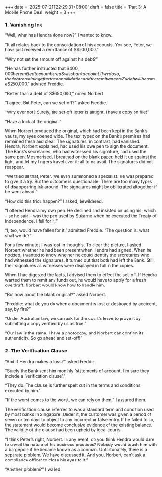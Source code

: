 +++
date = '2025-07-21T22:29:31+08:00'
draft = false
title = 'Part 3: A Mobile Phone Deal'
weight = 3
+++

### 1. Vanishing Ink

“Well, what has Hendra done now?” I wanted to know. 

“It all relates back to the consolidation of his accounts. You see, Peter, we have just received a remittance of S$500,000.”

“Why not set the amount off against his debt?” 

“He has further instructed that S$400,000 be remitted to a numbered Swiss bank account. If we do so, the debt remaining after the consolidation and the remittance to Zurich will be some S$250,000,” advised Freddie.

“Better than a debt of S$650,000,” noted Norbert.

“I agree. But Peter, can we set-off?” asked Freddie.

“Why ever not? Surely, the set-off letter is airtight. I have a copy on file!”

“Have a look at the original.” 

When Norbert produced the original, which had been kept in the Bank’s vaults, my eyes opened wide. The text typed on the Bank’s premises had remained fresh and clear. The signatures, in contrast, had vanished. Hendra, Norbert explained, had used his own pen to sign the document. The Bank’s secretaries, who had witnessed his signature, had used the same pen. Mesmerised, I breathed on the blank paper, held it up against the light, and let my fingers travel over it: all to no avail. The signatures did not reappear.

“We tried all that, Peter. We even summoned a specialist. He was prepared to give it a try. But the outcome is questionable. There are too many types of disappearing ink around. The signatures might be obliterated altogether if he went ahead.”

“How did this trick happen?” I asked, bewildered.

“I offered Hendra my own pen. He declined and insisted on using his, which – so he said – was the pen used by Sukarno when he executed the Treaty of Independence. I fell for it!”

“I, too, would have fallen for it,” admitted Freddie. “The question is: what shall we do?”

For a few minutes I was lost in thoughts. To clear the picture, I asked Norbert whether he had been present when Hendra had signed. When he nodded, I wanted to know whether he could identify the secretaries who had witnessed the signatures. It turned out that both had left the Bank. Still, their signatures as witnesses were displayed in full in the copies.

When I had digested the facts, I advised them to effect the set-off. If Hendra wanted them to remit any funds out, he would have to apply for a fresh overdraft. Norbert would know how to handle him.

“But how about the blank original?” asked Norbert.

“Freddie: what do you do when a document is lost or destroyed by accident, say, by fire?”

“Under Australian law, we can ask for the court’s leave to prove it by submitting a copy verified by us as true.”

“Our law is the same.  I have a photocopy, and Norbert can confirm its authenticity. So go ahead and set-off!”

### 2. The Verification Clause

“And if Hendra makes a fuss?” asked Freddie.

“Surely the Bank sent him monthly ‘statements of account’. I’m sure they include a ‘verification clause’.”

“They do. The clause is further spelt out in the terms and conditions executed by him.”

“If the worst comes to the worst, we can rely on them,” I assured them.

The verification clause referred to was a standard term and condition used by most banks in Singapore. Under it, the customer was given a period of seven or ten days to object to any incorrect or false entry. If he failed to so, the statement would become conclusive evidence of the existing balance. The validity of the clause had been upheld  by local courts.

“I think Peter’s right, Norbert. In any event, do you think Hendra would dare to unveil the nature of his business practices? Nobody would touch him with a bargepole if he became known as a conman. Unfortunately, there is a separate problem. We have discussed it. And you, Norbert, can’t ask a compliance officer to close his eyes to it.”

“Another problem?” I wailed.
